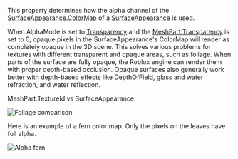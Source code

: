 This property determines how the alpha channel of the
[SurfaceAppearance.ColorMap](https://create.roblox.com/docs/reference/engine/classes/SurfaceAppearance#ColorMap) of a [SurfaceAppearance](https://create.roblox.com/docs/reference/engine/classes/SurfaceAppearance) is used.

When AlphaMode is set to [Transparency](https://developer.roblox.com/en-us/api-reference/enum/AlphaMode) and the
[MeshPart.Transparency](https://create.roblox.com/docs/reference/engine/classes/BasePart#Transparency) is set to 0, opaque pixels
in the SurfaceAppearance's ColorMap will render as completely opaque in
the 3D scene. This solves various problems for textures with different
transparent and opaque areas, such as foliage. When parts of the surface
are fully opaque, the Roblox engine can render them with proper
depth-based occlusion. Opaque surfaces also generally work better with
depth-based effects like DepthOfField, glass and water refraction, and
water reflection.

MeshPart.TextureId vs SurfaceAppearance:

![Foliage comparison][1]

Here is an example of a fern color map. Only the pixels on the leaves have
full alpha.

![Alpha fern][2]

[1]: https://prod.docsiteassets.roblox.com/assets/bltc11b6d62483163b0/leaves-comparison.gif
[2]: https://prod.docsiteassets.roblox.com/assets/blt1a2e3175d2522842/fern-color.png